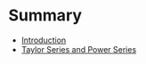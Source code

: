 # Summary

* [Introduction](README.md)
* [Taylor Series and Power Series](taylor_series_and_power_series.md)

